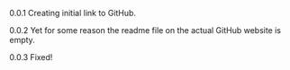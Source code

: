 0.0.1 Creating initial link to GitHub.

0.0.2 Yet for some reason the readme file on the actual GitHub website is empty.

0.0.3 Fixed!